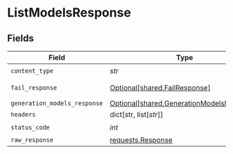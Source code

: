 # ListModelsResponse


## Fields

| Field                                                                                        | Type                                                                                         | Required                                                                                     | Description                                                                                  |
| -------------------------------------------------------------------------------------------- | -------------------------------------------------------------------------------------------- | -------------------------------------------------------------------------------------------- | -------------------------------------------------------------------------------------------- |
| `content_type`                                                                               | *str*                                                                                        | :heavy_check_mark:                                                                           | N/A                                                                                          |
| `fail_response`                                                                              | [Optional[shared.FailResponse]](../../models/shared/failresponse.md)                         | :heavy_minus_sign:                                                                           | Bad Request                                                                                  |
| `generation_models_response`                                                                 | [Optional[shared.GenerationModelsResponse]](../../models/shared/generationmodelsresponse.md) | :heavy_minus_sign:                                                                           | N/A                                                                                          |
| `headers`                                                                                    | dict[str, list[*str*]]                                                                       | :heavy_minus_sign:                                                                           | N/A                                                                                          |
| `status_code`                                                                                | *int*                                                                                        | :heavy_check_mark:                                                                           | N/A                                                                                          |
| `raw_response`                                                                               | [requests.Response](https://requests.readthedocs.io/en/latest/api/#requests.Response)        | :heavy_minus_sign:                                                                           | N/A                                                                                          |